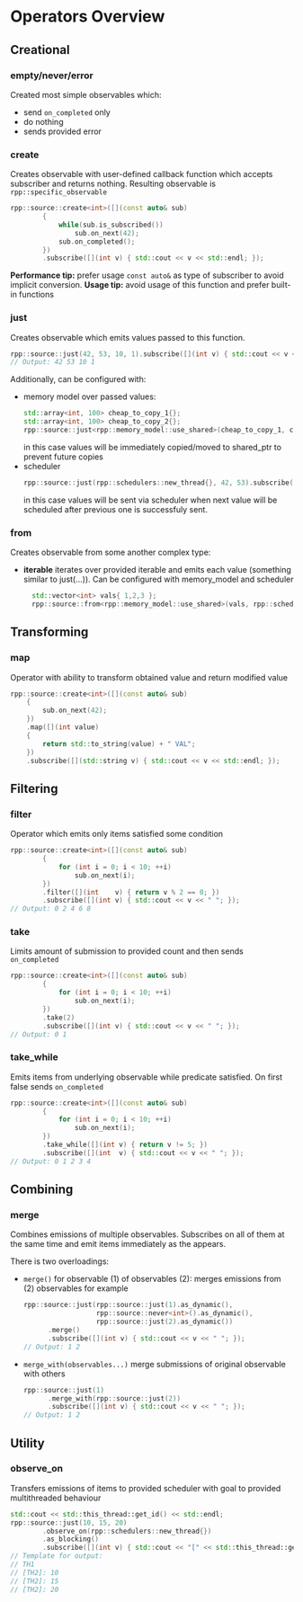 # Operators Overview

## Creational

### empty/never/error
Created most simple observables which:
- send `on_completed` only
- do nothing
- sends provided error


### create
Creates observable with user-defined callback function which accepts subscriber and returns nothing. Resulting observable is `rpp::specific_observable`
```cpp
rpp::source::create<int>([](const auto& sub)
        {
            while(sub.is_subscribed())
                sub.on_next(42);
            sub.on_completed();
        })
        .subscribe([](int v) { std::cout << v << std::endl; });
```

**Performance tip:** prefer usage `const auto&` as type of subscriber to avoid implicit conversion.
**Usage tip:** avoid usage of this function and prefer built-in functions


### just
Creates observable which emits values passed to this function.
```cpp
rpp::source::just(42, 53, 10, 1).subscribe([](int v) { std::cout << v << std::endl; });
// Output: 42 53 10 1
```
Additionally, can be configured with:
- memory model over passed values:
    ```cpp
    std::array<int, 100> cheap_to_copy_1{};
    std::array<int, 100> cheap_to_copy_2{};
    rpp::source::just<rpp::memory_model::use_shared>(cheap_to_copy_1, cheap_to_copy_2).subscribe();
    ```
    in this case values will be immediately copied/moved to shared_ptr to prevent future copies
- scheduler
    ```cpp
    rpp::source::just(rpp::schedulers::new_thread{}, 42, 53).subscribe();
    ```
    in this case values will be sent via scheduler when next value will be scheduled after previous one is successfuly sent.
    

### from
Creates observable from some another complex type:
- **iterable**
  iterates over provided iterable and emits each value (something similar to just(...)). Can be configured with memory_model and scheduler
  ```cpp
    std::vector<int> vals{ 1,2,3 };
    rpp::source::from<rpp::memory_model::use_shared>(vals, rpp::schedulers::new_thread{}).subscribe([](int v) {std::cout << v << " "; });
  ```

## Transforming
### map
Operator with ability to transform obtained value and return modified value
```cpp
rpp::source::create<int>([](const auto& sub)
    {
        sub.on_next(42);
    })
    .map([](int value)
    {
        return std::to_string(value) + " VAL";
    })
    .subscribe([](std::string v) { std::cout << v << std::endl; });
```

## Filtering
### filter
Operator which emits only items satisfied some condition
```cpp
rpp::source::create<int>([](const auto& sub)
        {
            for (int i = 0; i < 10; ++i)
                sub.on_next(i);
        })
        .filter([](int    v) { return v % 2 == 0; })
        .subscribe([](int v) { std::cout << v << " "; });
// Output: 0 2 4 6 8
```

### take
Limits amount of submission to provided count and then sends `on_completed`
```cpp
rpp::source::create<int>([](const auto& sub)
        {
            for (int i = 0; i < 10; ++i)
                sub.on_next(i);
        })
        .take(2)
        .subscribe([](int v) { std::cout << v << " "; });
// Output: 0 1
```

### take_while
Emits items from underlying observable while predicate satisfied. On first false sends `on_completed`
```cpp
rpp::source::create<int>([](const auto& sub)
        {
            for (int i = 0; i < 10; ++i)
                sub.on_next(i);
        })
        .take_while([](int v) { return v != 5; })
        .subscribe([](int  v) { std::cout << v << " "; });
// Output: 0 1 2 3 4
```

## Combining
### merge
Combines emissions of multiple observables. Subscribes on all of them at the same time and emit items immediately as the appears.

There is two overloadings:
- `merge()` for observable (1) of observables (2): merges emissions from (2) observables
  for example
  ```cpp
  rpp::source::just(rpp::source::just(1).as_dynamic(),
                    rpp::source::never<int>().as_dynamic(),
                    rpp::source::just(2).as_dynamic())
        .merge()
        .subscribe([](int v) { std::cout << v << " "; });
  // Output: 1 2
  ```
- `merge_with(observables...)` merge submissions of original observable with others
  ```cpp
  rpp::source::just(1)
        .merge_with(rpp::source::just(2))
        .subscribe([](int v) { std::cout << v << " "; });
  // Output: 1 2
  ```

## Utility
### observe_on
Transfers emissions of items to provided scheduler with goal to provided multithreaded behaviour
```cpp
std::cout << std::this_thread::get_id() << std::endl;
rpp::source::just(10, 15, 20)
        .observe_on(rpp::schedulers::new_thread{})
        .as_blocking()
        .subscribe([](int v) { std::cout << "[" << std::this_thread::get_id() << "] : " << v << "\n"; });
// Template for output:
// TH1
// [TH2]: 10
// [TH2]: 15
// [TH2]: 20
```
